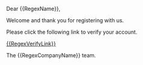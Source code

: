 Dear {{RegexName}},

Welcome and thank you for registering with us.

Please click the following link to verify your account.

<a href="{{RegexVerifyLink}}">{{RegexVerifyLink}}</a>

The {{RegexCompanyName}} team.
